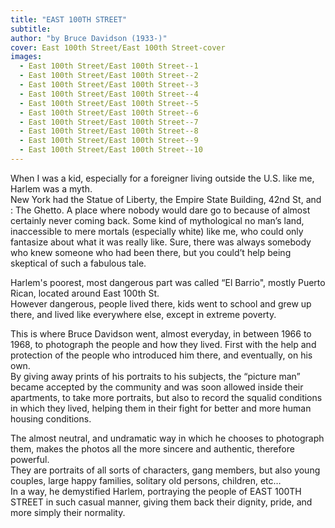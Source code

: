 ```yaml
---
title: "EAST 100TH STREET"
subtitle:
author: "by Bruce Davidson (1933-)"
cover: East 100th Street/East 100th Street-cover
images:
  - East 100th Street/East 100th Street--1
  - East 100th Street/East 100th Street--2
  - East 100th Street/East 100th Street--3
  - East 100th Street/East 100th Street--4
  - East 100th Street/East 100th Street--5
  - East 100th Street/East 100th Street--6
  - East 100th Street/East 100th Street--7
  - East 100th Street/East 100th Street--8
  - East 100th Street/East 100th Street--9
  - East 100th Street/East 100th Street--10
---
```

When I was a kid, especially for a foreigner living outside the U.S. like me, Harlem was a myth.      
New York had the Statue of Liberty, the Empire State Building, 42nd St, and : The Ghetto.  A place where nobody would dare go to because of almost certainly never coming back. Some kind of mythological no man’s land, inaccessible to mere mortals (especially white) like me, who could only fantasize about what it was really like.  Sure, there was always somebody who knew someone who had been there, but you could’t help being skeptical of such a fabulous tale.

Harlem's poorest, most dangerous part was called “El Barrio", mostly Puerto Rican, located around East 100th St.  
However dangerous, people lived there, kids went to school and grew up there, and lived like everywhere else, except in extreme poverty. 

This is where Bruce Davidson went, almost everyday, in between 1966 to 1968, to photograph the people and how they lived. First with the help and protection of the people who introduced him there, and eventually, on his own.    
By giving away prints of his portraits to his subjects, the “picture man” became accepted by the community and was soon allowed inside their apartments, to take more portraits, but also to record the squalid conditions in which they lived, helping them in their fight for better and more human housing conditions.

The almost neutral, and undramatic way in which he chooses to photograph them, makes the photos all the more sincere and authentic, therefore powerful.  
They are portraits of all sorts of characters, gang members, but also young couples, large happy families, solitary old persons, children, etc…   
In a way, he demystified Harlem, portraying the people of EAST 100TH STREET in such casual manner, giving them back their dignity, pride, and more simply their normality.
